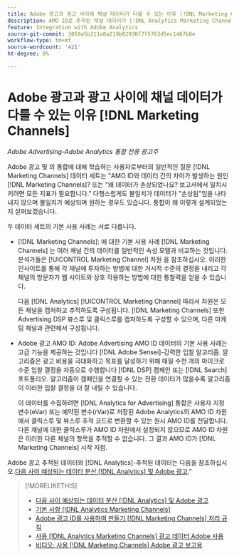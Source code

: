```yaml
---
title: Adobe 광고과 광고 사이에 채널 데이터가 다를 수 있는 이유 [!DNL Marketing Channels]
description: AMO ID로 추적된 채널 데이터가 [!DNL Analytics Marketing Channels].
feature: Integration with Adobe Analytics
source-git-commit: 3059a5b211a8a219b02930f7f5763d5ec1467b8e
workflow-type: tm+mt
source-wordcount: '421'
ht-degree: 0%

---
```


# Adobe 광고과 광고 사이에 채널 데이터가 다를 수 있는 이유 [!DNL Marketing Channels]

*Adobe Advertising-Adobe Analytics 통합 전용 광고주*

Adobe 광고 및 의 통합에 대해 학습하는 사용자로부터의 일반적인 질문 [!DNL Marketing Channels] 데이터 세트는 &quot;AMO ID와 데이터 간의 차이가 발생하는 원인 [!DNL Marketing Channels]? 또는 &quot;왜 데이터가 손상되었나요? 보고서에서 일치시키려면 모든 지표가 필요합니다.&quot; 다행스럽게도 불일치가 데이터가 &quot;손상됨&quot;임을 나타내지 않으며 불일치가 예상되며 원하는 경우도 있습니다. 통합이 왜 이렇게 설계되었는지 살펴보겠습니다.

두 데이터 세트의 기본 사용 사례는 서로 다릅니다.

* [!DNL Marketing Channels]: 에 대한 기본 사용 사례 [!DNL Marketing Channels] 는 여러 채널 간의 데이터를 일반적인 속성 모델과 비교하는 것입니다. 분석가들은 [!UICONTROL Marketing Channel] 차원 을 참조하십시오. 이러한 인사이트를 통해 각 채널에 투자하는 방법에 대한 거시적 수준의 결정을 내리고 각 채널의 방문자가 웹 사이트와 상호 작용하는 방법에 대한 통찰력을 얻을 수 있습니다.

   다음 [!DNL Analytics] [!UICONTROL Marketing Channel] 따라서 차원은 모든 채널을 캡처하고 추적하도록 구성됩니다. [!DNL Marketing Channels] 또한 Advertising DSP 뷰스루 및 클릭스루를 캡처하도록 구성할 수 있으며, 다른 마케팅 채널과 관련해서 구성됩니다.

* Adobe 광고 AMO ID: Adobe Advertising AMO ID 데이터의 기본 사용 사례는 고급 기능을 제공하는 것입니다 [!DNL Adobe Sensei]-강력한 입찰 알고리즘. 알고리즘은 광고 비용을 극대화하고 목표를 달성하기 위해 매일 수천 개의 마이크로 수준 입찰 결정을 자동으로 수행합니다 [!DNL DSP] 캠페인 또는 [!DNL Search] 포트폴리오. 알고리즘이 캠페인을 연결할 수 있는 전환 데이터가 많을수록 알고리즘이 이러한 입찰 결정을 더 잘 내릴 수 있습니다.

   이 데이터를 수집하려면 [!DNL Analytics for Advertising] 통합은 사용자 지정 변수(eVar) 또는 예약된 변수(rVar)로 저장된 Adobe Analytics의 AMO ID 차원에서 클릭스루 및 뷰스루 추적 코드로 변환할 수 있는 원시 AMO ID를 전달합니다. 다른 채널에 대한 클릭스루가 AMO ID 차원에서 설정되지 않으므로 AMO ID 차원은 이러한 다른 채널의 항목을 추적할 수 없습니다. 그 결과 AMO ID가 [!DNL Marketing Channels] 시작 지점.

Adobe 광고 추적된 데이터와 [!DNL Analytics]-추적된 데이터는 다음을 참조하십시오.[다음 사이 예상되는 데이터 분산 [!DNL Analytics] 및 Adobe 광고](../data-variances.md).&quot;

>[!MORELIKETHIS]
>
>* [다음 사이 예상되는 데이터 분산 [!DNL Analytics] 및 Adobe 광고](/help/integrations/analytics/data-variances.md)
>* [기본 사항 [!DNL Analytics Marketing Channels]](mc-overview.md)
>* [Adobe 광고 ID를 사용하여 만들기 [!DNL Marketing Channels] 처리 규칙](mc-ids.md)
>* [사용 [!DNL Analytics Marketing Channels] 광고 데이터 Adobe 사용](mc-ac-data.md)
>* [비디오: 사용 [!DNL Marketing Channels] Adobe 광고 보고용](https://experienceleague.adobe.com/docs/advertising-cloud-learn/tutorials/analytics/analytics-reporting-a4adc.html)

